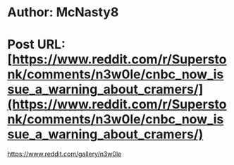 # Author: McNasty8
# Post URL: [https://www.reddit.com/r/Superstonk/comments/n3w0le/cnbc_now_issue_a_warning_about_cramers/](https://www.reddit.com/r/Superstonk/comments/n3w0le/cnbc_now_issue_a_warning_about_cramers/)


https://www.reddit.com/gallery/n3w0le